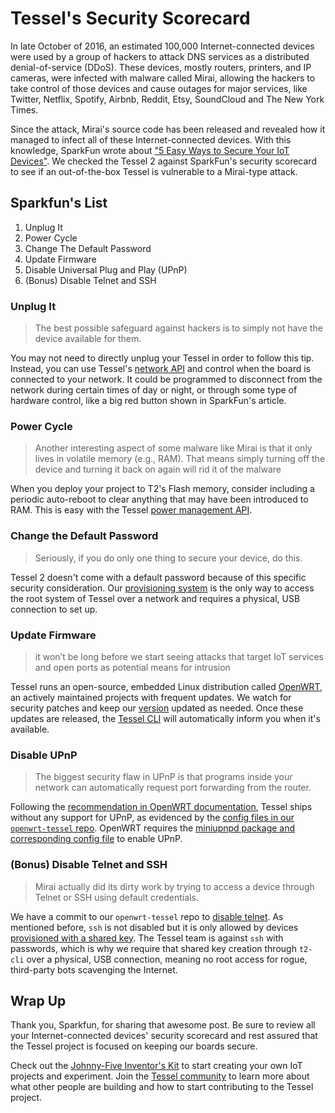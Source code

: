 # Tessel's Security Scorecard

In late October of 2016, an estimated 100,000 Internet-connected devices were used by a group of hackers to attack DNS services as a distributed denial-of-service (DDoS). These devices, mostly routers, printers, and IP cameras, were infected with malware called Mirai, allowing the hackers to take control of those devices and cause outages for major services, like Twitter, Netflix, Spotify, Airbnb, Reddit, Etsy, SoundCloud and The New York Times. 

Since the attack, Mirai's source code has been released and revealed how it managed to infect all of these Internet-connected devices. With this knowledge, SparkFun wrote about ["5 Easy Ways to Secure Your IoT Devices"](https://www.sparkfun.com/news/2264).  We checked the Tessel 2 against SparkFun's security scorecard to see if an out-of-the-box Tessel is vulnerable to a Mirai-type attack. 

## Sparkfun's List

1. Unplug It
2. Power Cycle
3. Change The Default Password
4. Update Firmware
5. Disable Universal Plug and Play (UPnP)
6. (Bonus) Disable Telnet and SSH


### Unplug It

> The best possible safeguard against hackers is to simply not have the device available for them.

You may not need to directly unplug your Tessel in order to follow this tip. Instead, you can use Tessel's [network API](https://tessel.gitbooks.io/t2-docs/content/API/Network_API.html#wifi) and control when the board is connected to your network. It could be programmed to disconnect from the network during certain times of day or night, or through some type of hardware control, like a big red button shown in SparkFun's article.

### Power Cycle

> Another interesting aspect of some malware like Mirai is that it only lives in volatile memory (e.g., RAM). That means simply turning off the device and turning it back on again will rid it of the malware

When you deploy your project to T2's Flash memory, consider including a periodic auto-reboot to clear anything that may have been introduced to RAM. This is easy with the Tessel [power management API](https://tessel.gitbooks.io/t2-docs/content/API/Hardware_API.html#board).

### Change the Default Password

> Seriously, if you do only one thing to secure your device, do this.

Tessel 2 doesn't come with a default password because of this specific security consideration. Our [provisioning system](https://tessel.gitbooks.io/t2-docs/content/API/CLI.html#lan) is the only way to access the root system of Tessel over a network and requires a physical, USB connection to set up.

### Update Firmware

> it won’t be long before we start seeing attacks that target IoT services and open ports as potential means for intrusion

Tessel runs an open-source, embedded Linux distribution called [OpenWRT](https://openwrt.org), an actively maintained projects with frequent updates. We watch for security patches and keep our [version](https://github.com/tessel/openwrt-tessel) updated as needed. Once these updates are released, the [Tessel CLI](https://tessel.gitbooks.io/t2-docs/content/API/CLI.html#how-do-i-know-if-i-need-to-update-my-t2) will automatically inform you when it's available. 

### Disable UPnP

> The biggest security flaw in UPnP is that programs inside your network can automatically request port forwarding from the router.

Following the [recommendation in OpenWRT documentation](https://wiki.openwrt.org/doc/howto/upnp), Tessel ships without any support for UPnP, as evidenced by the [config files in our `openwrt-tessel` repo](https://github.com/tessel/openwrt-tessel/tree/master/files/etc/config). OpenWRT requires the [miniupnpd package and corresponding config file](https://wiki.openwrt.org/doc/howto/upnp) to enable UPnP. 

### (Bonus) Disable Telnet and SSH

> Mirai actually did its dirty work by trying to access a device through Telnet or SSH using default credentials.

We have a commit to our `openwrt-tessel` repo to [disable telnet](https://github.com/tessel/openwrt-tessel/blob/master/files/etc/init.d/telnet). As mentioned before, `ssh` is not disabled but it is only allowed by devices [provisioned with a shared key](https://tessel.gitbooks.io/t2-docs/content/API/CLI.html#lan). The Tessel team is against `ssh` with passwords, which is why we require that shared key creation through `t2-cli` over a physical, USB connection, meaning no root access for rogue, third-party bots scavenging the Internet. 

## Wrap Up

Thank you, Sparkfun, for sharing that awesome post. Be sure to review all your Internet-connected devices' security scorecard and rest assured that the Tessel project is focused on keeping our boards secure. 

Check out the [Johnny-Five Inventor's Kit](https://www.sparkfun.com/products/13847) to start creating your own IoT projects and experiment. Join the [Tessel community](https://tessel.io/community) to learn more about what other people are building and how to start contributing to the Tessel project. 
